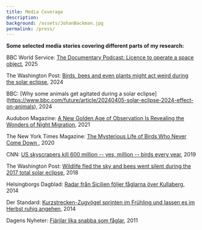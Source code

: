 ```yaml
---
title: Media Coverage
description: 
background: /assets/JohanBackman.jpg
permalink: /press/
---
```

  
**Some selected media stories covering different parts of my research:**

BBC World Service: [The Documentary Podcast: Licence to operate a space object](https://www.bbc.co.uk/sounds/play/p0khf5lj), 2025

The Washington Post: [Birds, bees and even plants might act weird during the solar eclipse](https://www.washingtonpost.com/science/2024/03/26/total-solar-eclipse-animals-react), 2024

BBC: [Why some animals get agitated during a solar eclipse] (https://www.bbc.com/future/article/20240405-solar-eclipse-2024-effect-on-animals), 2024

Audubon Magazine: [A New Golden Age of Observation Is Revealing the Wonders of Night Migration](https://www.audubon.org/node/366450), 2021
  
The New York Times Magazine: [The Mysterious Life of Birds Who Never Come Down ](https://www.nytimes.com/2020/07/29/magazine/vesper-flights.html), 2020  
  
CNN: [US skyscrapers kill 600 million -- yes, million -- birds every year](https://edition.cnn.com/2019/04/08/americas/bird-building-collisions-scli-intl-scn/index.html), 2019
  
The Washington Post: [Wildlife fled the sky and bees went silent during the 2017 total solar eclipse](https://www.washingtonpost.com/science/2018/11/14/wildlife-fled-sky-bees-went-silent-during-total-eclipse/), 2018
  
Helsingborgs Dagblad: [Radar från Sicilien följer fåglarna över Kullaberg](https://www.hd.se/2015-10-05/radar-fran-sicilien-foljer-faglarna-over-kullaberg), 2014
  
Der Standard: [Kurzstrecken-Zugvögel sprinten im Frühling und lassen es im Herbst ruhig angehen](https://www.derstandard.at/story/2000005085641/kurzstrecken-zugvoegel-sprinten-im-fruehling-und-lassen-es-im-herbst), 2014
  
Dagens Nyheter: [Fjärilar lika snabba som fåglar](https://www.dn.se/nyheter/vetenskap/fjarilar-lika-snabba-som-faglar/), 2011